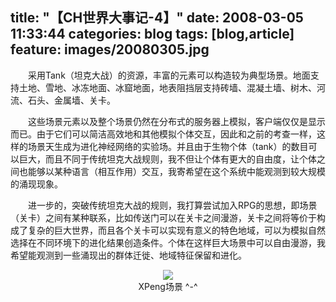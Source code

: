 title: "【CH世界大事记-4】"
date: 2008-03-05 11:33:44
categories: blog
tags: [blog,article]
feature: images/20080305.jpg
---
　　采用Tank（坦克大战）的资源，丰富的元素可以构造较为典型场景。地面支持土地、雪地、冰冻地面、冰窟地面，地表阻挡层支持砖墙、混凝土墙、树木、河流、石头、金属墙、关卡。  
    
　　这些场景元素以及整个场景仍然在分布式的服务器上模拟，客户端仅仅是显示而已。由于它们可以简洁高效地和其他模拟个体交互，因此和之前的考查一样，这样的场景天生成为进化神经网络的实验场。并且由于生物个体（tank）的数目可以巨大，而且不同于传统坦克大战规则，我不但让个体有更大的自由度，让个体之间也能够以某种语言（相互作用）交互，我寄希望在这个系统中能观测到较大规模的涌现现象。  
<!--more-->  
　　进一步的，突破传统坦克大战的规则，我打算尝试加入RPG的思想，即场景（关卡）之间有某种联系，比如传送门可以在关卡之间漫游，关卡之间将等价于构成了复杂的巨大世界，而且各个关卡可以实现有意义的特色地域，可以为模拟自然选择在不同环境下的进化结果创造条件。个体在这样巨大场景中可以自由漫游，我希望能观测到一些涌现出的群体迁徙、地域特征保留和进化。

<div style="text-align:center;"><img src="/images/20080305.jpg" style="vertical-align:middle;"/></div>
<div style="text-align:center;">XPeng场景 ^-^</div>    
